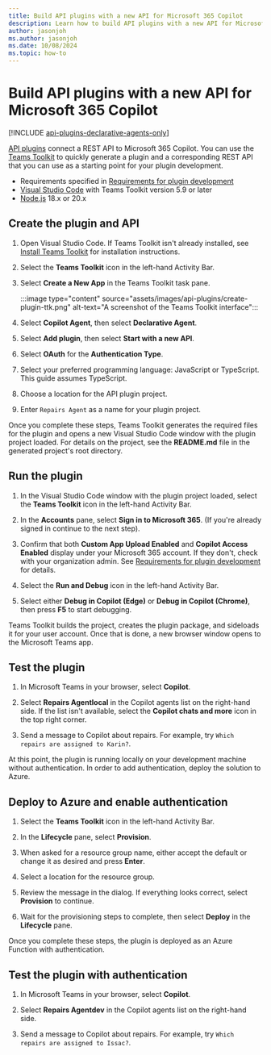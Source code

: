 ```yaml
---
title: Build API plugins with a new API for Microsoft 365 Copilot
description: Learn how to build API plugins with a new API for Microsoft 365 Copilot
author: jasonjoh
ms.author: jasonjoh
ms.date: 10/08/2024
ms.topic: how-to
---
```


# Build API plugins with a new API for Microsoft 365 Copilot

[!INCLUDE [api-plugins-declarative-agents-only](includes/api-plugins-declarative-agents-only.md)]

[API plugins](overview-api-plugins.md) connect a REST API to Microsoft 365 Copilot. You can use the [Teams Toolkit](/microsoftteams/platform/toolkit/teams-toolkit-fundamentals) to quickly generate a plugin and a corresponding REST API that you can use as a starting point for your plugin development.

- Requirements specified in [Requirements for plugin development](prerequisites.md#requirements-for-developing-agents-and-plugins)
- [Visual Studio Code](https://code.visualstudio.com/) with Teams Toolkit version 5.9 or later
- [Node.js](https://nodejs.org/) 18.x or 20.x

## Create the plugin and API

1. Open Visual Studio Code. If Teams Toolkit isn't already installed, see [Install Teams Toolkit](/microsoftteams/platform/toolkit/install-teams-toolkit) for installation instructions.

1. Select the **Teams Toolkit** icon in the left-hand Activity Bar.

1. Select **Create a New App** in the Teams Toolkit task pane.

    :::image type="content" source="assets/images/api-plugins/create-plugin-ttk.png" alt-text="A screenshot of the Teams Toolkit interface":::

1. Select **Copilot Agent**, then select **Declarative Agent**.

1. Select **Add plugin**, then select **Start with a new API**.

1. Select **OAuth** for the **Authentication Type**.

1. Select your preferred programming language: JavaScript or TypeScript. This guide assumes TypeScript.

1. Choose a location for the API plugin project.

1. Enter `Repairs Agent` as a name for your plugin project.

Once you complete these steps, Teams Toolkit generates the required files for the plugin and opens a new Visual Studio Code window with the plugin project loaded. For details on the project, see the **README.md** file in the generated project's root directory.

## Run the plugin

1. In the Visual Studio Code window with the plugin project loaded, select the **Teams Toolkit** icon in the left-hand Activity Bar.

1. In the **Accounts** pane, select **Sign in to Microsoft 365**. (If you're already signed in continue to the next step).

1. Confirm that both **Custom App Upload Enabled** and **Copilot Access Enabled** display under your Microsoft 365 account. If they don't, check with your organization admin. See [Requirements for plugin development](prerequisites.md#requirements-for-developing-agents-and-plugins) for details.

1. Select the **Run and Debug** icon in the left-hand Activity Bar.

1. Select either **Debug in Copilot (Edge)** or **Debug in Copilot (Chrome)**, then press **F5** to start debugging.

Teams Toolkit builds the project, creates the plugin package, and sideloads it for your user account. Once that is done, a new browser window opens to the Microsoft Teams app.

## Test the plugin

1. In Microsoft Teams in your browser, select **Copilot**.

1. Select **Repairs Agentlocal** in the Copilot agents list on the right-hand side. If the list isn't available, select the **Copilot chats and more** icon in the top right corner.

1. Send a message to Copilot about repairs. For example, try `Which repairs are assigned to Karin?`.

At this point, the plugin is running locally on your development machine without authentication. In order to add authentication, deploy the solution to Azure.

## Deploy to Azure and enable authentication

1. Select the **Teams Toolkit** icon in the left-hand Activity Bar.

1. In the **Lifecycle** pane, select **Provision**.

1. When asked for a resource group name, either accept the default or change it as desired and press **Enter**.

1. Select a location for the resource group.

1. Review the message in the dialog. If everything looks correct, select **Provision** to continue.

1. Wait for the provisioning steps to complete, then select **Deploy** in the **Lifecycle** pane.

Once you complete these steps, the plugin is deployed as an Azure Function with authentication.

## Test the plugin with authentication

1. In Microsoft Teams in your browser, select **Copilot**.

1. Select **Repairs Agentdev** in the Copilot agents list on the right-hand side.

1. Send a message to Copilot about repairs. For example, try `Which repairs are assigned to Issac?`.

